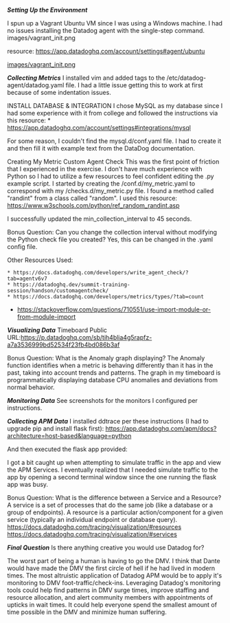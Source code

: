 ***Setting Up the Environment***

I spun up a Vagrant Ubuntu VM since I was using a Windows machine. I had no issues installing the Datadog agent with the single-step command.
images/vagrant_init.png

resource: https://app.datadoghq.com/account/settings#agent/ubuntu

[images/vagrant_init.png](images/vagrant_init.png)

***Collecting Metrics***
I installed vim and added tags to the /etc/datadog-agent/datadog.yaml file. I had a little issue getting this to work at first because of some indentation issues.

<INSERT IMAGE OF TAGS IN YAML>
<INSERT IMAGE OF TAGS IN HOST MAP>

INSTALL DATABASE & INTEGRATION
I chose MySQL as my database since I had some experience with it from college and followed the instructions via this resource:
	* https://app.datadoghq.com/account/settings#integrations/mysql

<INSERT IMAGE OF SQL COMMANDS>
For some reason, I couldn't find the mysql.d/conf.yaml file. I had to create it and then fill it with example text from the DataDog documentation.

<INSERT IMAGE OF SQL CONFIG>
<INSERT IMAGE OF SQL HOST MAP>

Creating My Metric Custom Agent Check
This was the first point of friction that I experienced in the exercise. I don't have much experience with Python so I had to utilize a few resources to feel confident editing the .py example script. I started by creating the /conf.d/my_metric.yaml to correspond with my /checks.d/my_metric.py file. I found a method called "randint" from a class called "random". I used this resource: https://www.w3schools.com/python/ref_random_randint.asp

<INSERT IMAGE OF MY_METRIC.PY>

I successfully updated the min_collection_interval to 45 seconds.
<INSERT IMAGE OF min_collection_interval>

Bonus Question: Can you change the collection interval without modifying the Python check file you created?
Yes, this can be changed in the .yaml config file.

Other Resources Used:

	* https://docs.datadoghq.com/developers/write_agent_check/?tab=agentv6v7
	* https://datadoghq.dev/summit-training-session/handson/customagentcheck/
	* https://docs.datadoghq.com/developers/metrics/types/?tab=count
  * https://stackoverflow.com/questions/710551/use-import-module-or-from-module-import

***Visualizing Data***
Timeboard Public URL:https://p.datadoghq.com/sb/tih4blia4g5rapfz-a7a3536999bd52534f23fb4bd086b3af

Bonus Question: What is the Anomaly graph displaying?
The Anomaly function identifies when a metric is behaving differently than it has in the past, taking into account trends and patterns. The graph in my timeboard is programmatically displaying database CPU anomalies and deviations from normal behavior.

***Monitoring Data***
See screenshots for the monitors I configured per instructions.
<INSERT IMAGES  of Monitor HERE>

<INSERT IMAGES OF EMAILS>

<INSERT IMAGES OF DOWNTIME FOR BONUS QUESTION>

***Collecting APM Data***
I installed ddtrace per these instructions (I had to upgrade pip and install flask first):
https://app.datadoghq.com/apm/docs?architecture=host-based&language=python

<INSERT IMAGE HERE>
And then executed the flask app provided:
<INSERT IMAGE OF RUNNING APP HERE>

I got a bit caught up when attempting to simulate traffic in the app and view the APM Services. I eventually realized that I needed simulate traffic to the app by opening a second terminal window since the one running the flask app was busy.

<INSERT TRACING PICTURES HERE>

Bonus Question: What is the difference between a Service and a Resource?
 A service is a set of processes that do the same job (like a database or a group of endpoints). A resource is a particular action/component for a given service (typically an individual endpoint or database query).
 https://docs.datadoghq.com/tracing/visualization/#resources
 https://docs.datadoghq.com/tracing/visualization/#services

***Final Question***
Is there anything creative you would use Datadog for?

The worst part of being a human is having to go the DMV. I think that Dante would have made the DMV the first circle of hell if he had lived in modern times. The most altruistic application of Datadog APM would be to apply it's monitoring to DMV foot-traffic/check-ins. Leveraging Datadog's monitoring tools could help find patterns in DMV surge times, improve staffing and resource allocation, and alert community members with appointments of upticks in wait times. It could help everyone spend the smallest amount of time possible in the DMV and minimize human suffering.
